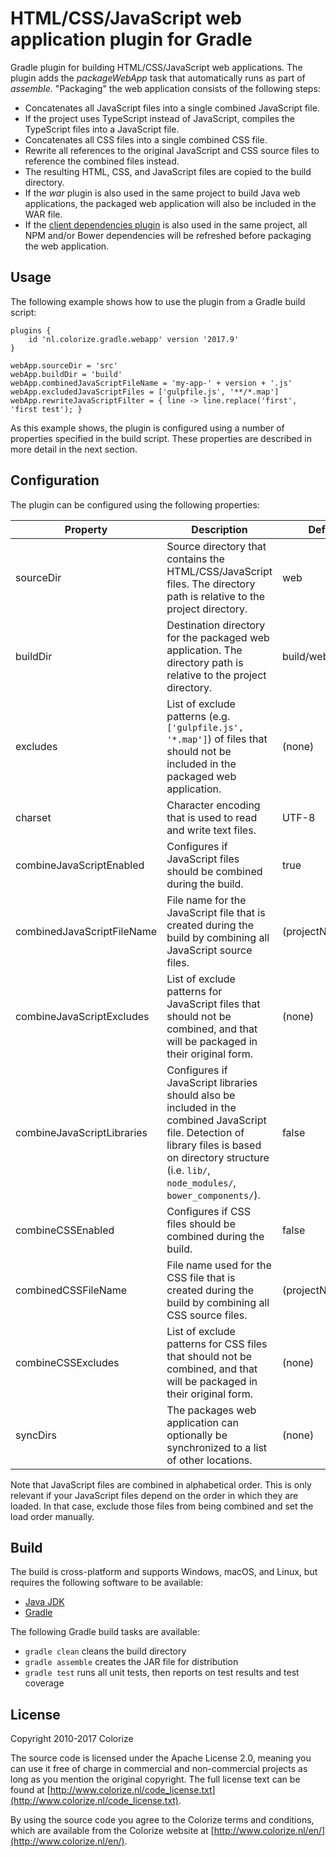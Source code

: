 HTML/CSS/JavaScript web application plugin for Gradle
=====================================================

Gradle plugin for building HTML/CSS/JavaScript web applications. The plugin adds the 
*packageWebApp* task that automatically runs as part of *assemble*. "Packaging" the web 
application consists of the following steps:

  - Concatenates all JavaScript files into a single combined JavaScript file.
  - If the project uses TypeScript instead of JavaScript, compiles the TypeScript files
    into a JavaScript file.
  - Concatenates all CSS files into a single combined CSS file.
  - Rewrite all references to the original JavaScript and CSS source files to reference the
    combined files instead.
  - The resulting HTML, CSS, and JavaScript files are copied to the build directory.
  - If the *war* plugin is also used in the same project to build Java web applications, the 
    packaged web application will also be included in the WAR file.
  - If the [client dependencies plugin](https://github.com/craigburke/client-dependencies-gradle)
    is also used in the same project, all NPM and/or Bower dependencies will be refreshed before
    packaging the web application.
    
Usage
-----
    
The following example shows how to use the plugin from a Gradle build script:

    plugins {
        id 'nl.colorize.gradle.webapp' version '2017.9'
    }
    
    webApp.sourceDir = 'src'
    webApp.buildDir = 'build'
    webApp.combinedJavaScriptFileName = 'my-app-' + version + '.js'
    webApp.excludedJavaScriptFiles = ['gulpfile.js', '**/*.map']
    webApp.rewriteJavaScriptFilter = { line -> line.replace('first', 'first test'); }
    
As this example shows, the plugin is configured using a number of properties specified in the
build script. These properties are described in more detail in the next section. 
    
Configuration
-------------
  
The plugin can be configured using the following properties:

| Property | Description | Default |
|----------|-------------|---------|
| sourceDir | Source directory that contains the HTML/CSS/JavaScript files. The directory path is relative to the project directory. | web |
| buildDir | Destination directory for the packaged web application. The directory path is relative to the project directory. | build/web |
| excludes | List of exclude patterns (e.g. `['gulpfile.js', '*.map']`) of files that should not be included in the packaged web application. | (none) |
| charset | Character encoding that is used to read and write text files. | UTF-8 |
| combineJavaScriptEnabled | Configures if JavaScript files should be combined during the build. | true |
| combinedJavaScriptFileName | File name for the JavaScript file that is created during the build by combining all JavaScript source files. | (projectName).js |
| combineJavaScriptExcludes | List of exclude patterns for JavaScript files that should not be combined, and that will be packaged in their original form. | (none) |
| combineJavaScriptLibraries | Configures if JavaScript libraries should also be included in the combined JavaScript file. Detection of library files is based on directory structure (i.e. `lib/`, `node_modules/`, `bower_components/`). | false |
| combineCSSEnabled | Configures if CSS files should be combined during the build. | false |
| combinedCSSFileName | File name used for the CSS file that is created during the build by combining all CSS source files. | (projectName).css |
| combineCSSExcludes | List of exclude patterns for CSS files that should not be combined, and that will be packaged in their original form. | (none) |
| syncDirs | The packages web application can optionally be synchronized to a list of other locations. | (none) |

Note that JavaScript files are combined in alphabetical order. This is only relevant if your
JavaScript files depend on the order in which they are loaded. In that case, exclude those files
from being combined and set the load order manually.
    
Build
-----
    
The build is cross-platform and supports Windows, macOS, and Linux, but requires the following 
software to be available:

  - [Java JDK](http://java.oracle.com)
  - [Gradle](http://gradle.org)
  
The following Gradle build tasks are available:

  - `gradle clean` cleans the build directory
  - `gradle assemble` creates the JAR file for distribution
  - `gradle test` runs all unit tests, then reports on test results and test coverage

License
-------

Copyright 2010-2017 Colorize

The source code is licensed under the Apache License 2.0, meaning you can use it free of charge 
in commercial and non-commercial projects as long as you mention the original copyright.
The full license text can be found at 
[http://www.colorize.nl/code_license.txt](http://www.colorize.nl/code_license.txt).

By using the source code you agree to the Colorize terms and conditions, which are available 
from the Colorize website at [http://www.colorize.nl/en/](http://www.colorize.nl/en/).
